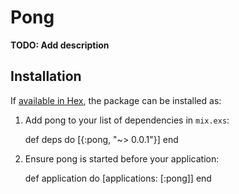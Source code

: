 # Pong

**TODO: Add description**

## Installation

If [available in Hex](https://hex.pm/docs/publish), the package can be installed as:

  1. Add pong to your list of dependencies in `mix.exs`:

        def deps do
          [{:pong, "~> 0.0.1"}]
        end

  2. Ensure pong is started before your application:

        def application do
          [applications: [:pong]]
        end


